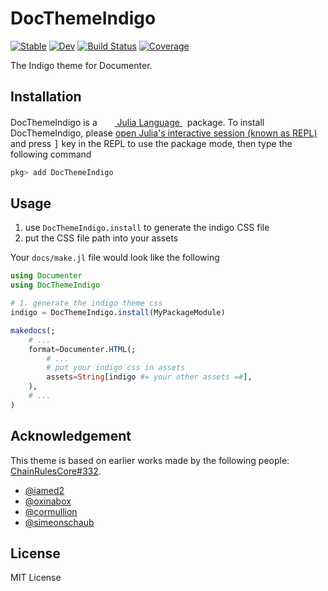 # DocThemeIndigo

[![Stable](https://img.shields.io/badge/docs-stable-blue.svg)](https://Roger-luo.github.io/DocThemeIndigo.jl/stable)
[![Dev](https://img.shields.io/badge/docs-dev-blue.svg)](https://Roger-luo.github.io/DocThemeIndigo.jl/dev)
[![Build Status](https://github.com/Roger-luo/DocThemeIndigo.jl/workflows/CI/badge.svg)](https://github.com/Roger-luo/DocThemeIndigo.jl/actions)
[![Coverage](https://codecov.io/gh/Roger-luo/DocThemeIndigo.jl/branch/master/graph/badge.svg)](https://codecov.io/gh/Roger-luo/DocThemeIndigo.jl)

The Indigo theme for Documenter.

## Installation

<p>
DocThemeIndigo is a &nbsp;
    <a href="https://julialang.org">
        <img src="https://raw.githubusercontent.com/JuliaLang/julia-logo-graphics/master/images/julia.ico" width="16em">
        Julia Language
    </a>
    &nbsp; package. To install DocThemeIndigo,
    please <a href="https://docs.julialang.org/en/v1/manual/getting-started/">open
    Julia's interactive session (known as REPL)</a> and press <kbd>]</kbd> key in the REPL to use the package mode, then type the following command
</p>

```julia
pkg> add DocThemeIndigo
```

## Usage

1. use `DocThemeIndigo.install` to generate the indigo CSS file
2. put the CSS file path into your assets

Your `docs/make.jl` file would look like the following

```julia
using Documenter
using DocThemeIndigo

# 1. generate the indigo theme css
indigo = DocThemeIndigo.install(MyPackageModule)

makedocs(;
    # ...
    format=Documenter.HTML(;
        # ...
        # put your indigo css in assets
        assets=String[indigo #= your other assets =#],
    ),
    # ...
)
```

## Acknowledgement

This theme is based on earlier works made by the following people: [ChainRulesCore#332](https://github.com/JuliaDiff/ChainRulesCore.jl/issues/332).

- [@iamed2](https://github.com/iamed2)
- [@oxinabox](https://github.com/oxinabox)
- [@cormullion](https://github.com/cormullion)
- [@simeonschaub](https://github.com/simeonschaub)

## License

MIT License
